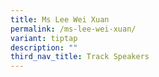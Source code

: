 ```yaml
---
title: Ms Lee Wei Xuan
permalink: /ms-lee-wei-xuan/
variant: tiptap
description: ""
third_nav_title: Track Speakers
---
```

